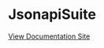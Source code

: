 # JsonapiSuite

[View Documentation Site](https://bbgithub.dev.bloomberg.com/pages/InfrastructureExperience/jsonapi_suite)
